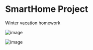 # SmartHome Project
Winter vacation homework

 ![image](https://github.com/Dafeng1980/SmartHomeProject/raw/master/Schematics.png) <br/>
 
  ![image](https://github.com/Dafeng1980/SmartHomeProject/raw/master/project1.jpg)

